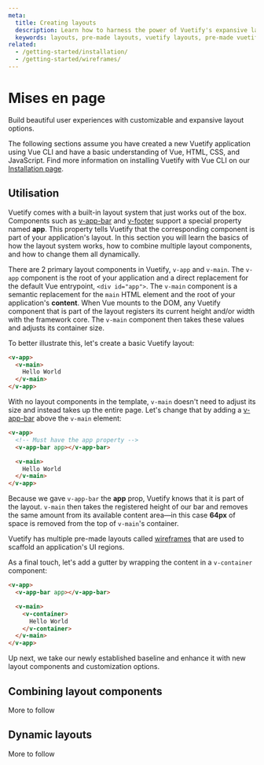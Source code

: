 ```yaml
---
meta:
  title: Creating layouts
  description: Learn how to harness the power of Vuetify's expansive layout system with our step by step guide
  keywords: layouts, pre-made layouts, vuetify layouts, pre-made vuetify layouts, vue layouts, material layouts, material design layouts
related:
  - /getting-started/installation/
  - /getting-started/wireframes/
---
```



# Mises en page

Build beautiful user experiences with customizable and expansive layout options.

<alert type="warning">

  The following sections assume you have created a new Vuetify application using Vue CLI and have a basic understanding of Vue, HTML, CSS, and JavaScript. Find more information on installing Vuetify with Vue CLI on our [Installation page](/getting-started/installation/#vue-cli-install).

</alert>

## Utilisation

Vuetify comes with a built-in layout system that just works out of the box. Components such as [v-app-bar](/components/app-bars/) and [v-footer](/components/footer/) support a special property named **app**. This property tells Vuetify that the corresponding component is part of your application's layout. In this section you will learn the basics of how the layout system works, how to combine multiple layout components, and how to change them all dynamically.

There are 2 primary layout components in Vuetify, `v-app` and `v-main`. The `v-app` component is the root of your application and a direct replacement for the default Vue entrypoint, `<div id="app">`. The `v-main` component is a semantic replacement for the `main` HTML element and the root of your application's __content__. When Vue mounts to the DOM, any Vuetify component that is part of the layout registers its current height and/or width with the framework core. The `v-main` component then takes these values and adjusts its container size.

To better illustrate this, let's create a basic Vuetify layout:

```html
<v-app>
  <v-main>
    Hello World
  </v-main>
</v-app>
```

With no layout components in the template, `v-main` doesn't need to adjust its size and instead takes up the entire page. Let's change that by adding a [v-app-bar](/components/app-bars/) above the `v-main` element:

```html
<v-app>
  <!-- Must have the app property -->
  <v-app-bar app></v-app-bar>

  <v-main>
    Hello World
  </v-main>
</v-app>
```

Because we gave `v-app-bar` the **app** prop, Vuetify knows that it is part of the layout. `v-main` then takes the registered height of our bar and removes the same amount from its available content area—in this case **64px** of space is removed from the top of `v-main`'s container.

<alert type="info">

  Vuetify has multiple pre-made layouts called [wireframes](/getting-started/wireframes/) that are used to scaffold an application's UI regions.

</alert>

As a final touch, let's add a gutter by wrapping the content in a `v-container` component:

```html
<v-app>
  <v-app-bar app></v-app-bar>

  <v-main>
    <v-container>
      Hello World
    </v-container>
  </v-main>
</v-app>
```

Up next, we take our newly established baseline and enhance it with new layout components and customization options.

## Combining layout components

More to follow

## Dynamic layouts

More to follow

<backmatter />
